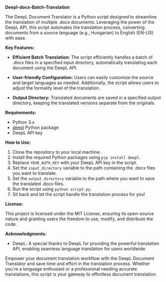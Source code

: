 **Deepl-docx-Batch-Translation**

The DeepL Document Translator is a Python script designed to streamline the translation of multiple .docx documents. Leveraging the power of the DeepL API, this script automates the translation process, converting documents from a source language (e.g., Hungarian) to English (EN-US) with ease.

**Key Features:**

- **Efficient Batch Translation:** The script efficiently handles a batch of .docx files in a specified input directory, automatically translating each document using the DeepL API.

- **User-friendly Configuration:** Users can easily customize the source and target languages as needed. Additionally, the script allows users to adjust the formality level of the translation.

- **Output Directory:** Translated documents are saved in a specified output directory, keeping the translated versions separate from the originals.

**Requirements:**

- Python 3.x
- [deepl](https://pypi.org/project/deepl/) Python package
- DeepL API key

**How to Use:**

1. Clone the repository to your local machine.
2. Install the required Python packages using `pip install deepl`.
3. Replace `YOUR_AUTH_KEY` with your DeepL API key in the script.
4. Set the `input_directory` variable to the path containing the .docx files you want to translate.
5. Set the `output_directory` variable to the path where you want to save the translated .docx files.
6. Run the script using `python script.py`.
7. Sit back and let the script handle the translation process for you!

**License:**

This project is licensed under the MIT License, ensuring its open-source nature and granting users the freedom to use, modify, and distribute the code.

**Acknowledgments:**

- DeepL: A special thanks to DeepL for providing the powerful translation API, enabling seamless language translation for users worldwide.

Empower your document translation workflow with the DeepL Document Translator and save time and effort in the translation process. Whether you're a language enthusiast or a professional needing accurate translations, this script is your gateway to effortless document translation.

